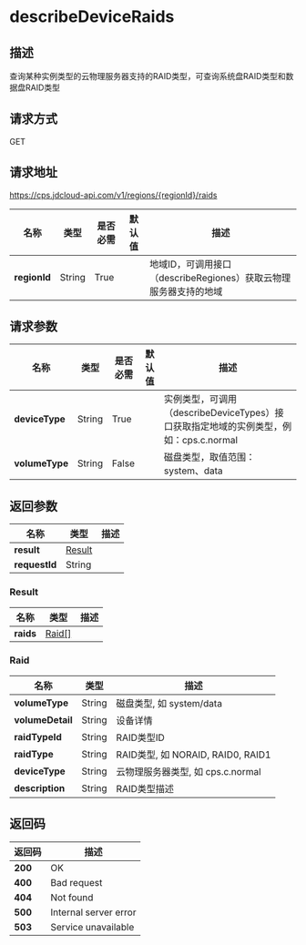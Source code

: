 # describeDeviceRaids


## 描述
查询某种实例类型的云物理服务器支持的RAID类型，可查询系统盘RAID类型和数据盘RAID类型

## 请求方式
GET

## 请求地址
https://cps.jdcloud-api.com/v1/regions/{regionId}/raids

|名称|类型|是否必需|默认值|描述|
|---|---|---|---|---|
|**regionId**|String|True| |地域ID，可调用接口（describeRegiones）获取云物理服务器支持的地域|

## 请求参数
|名称|类型|是否必需|默认值|描述|
|---|---|---|---|---|
|**deviceType**|String|True| |实例类型，可调用（describeDeviceTypes）接口获取指定地域的实例类型，例如：cps.c.normal|
|**volumeType**|String|False| |磁盘类型，取值范围：system、data|


## 返回参数
|名称|类型|描述|
|---|---|---|
|**result**|[Result](#result)| |
|**requestId**|String| |

### <div id="Result">Result</div>
|名称|类型|描述|
|---|---|---|
|**raids**|[Raid[]](#raid)| |
### <div id="Raid">Raid</div>
|名称|类型|描述|
|---|---|---|
|**volumeType**|String|磁盘类型, 如 system/data|
|**volumeDetail**|String|设备详情|
|**raidTypeId**|String|RAID类型ID|
|**raidType**|String|RAID类型, 如 NORAID, RAID0, RAID1|
|**deviceType**|String|云物理服务器类型, 如 cps.c.normal|
|**description**|String|RAID类型描述|

## 返回码
|返回码|描述|
|---|---|
|**200**|OK|
|**400**|Bad request|
|**404**|Not found|
|**500**|Internal server error|
|**503**|Service unavailable|
